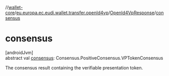 //[wallet-core](../../../index.md)/[eu.europa.ec.eudi.wallet.transfer.openId4vp](../index.md)/[OpenId4VpResponse](index.md)/[consensus](consensus.md)

# consensus

[androidJvm]\
abstract val [consensus](consensus.md): Consensus.PositiveConsensus.VPTokenConsensus

The consensus result containing the verifiable presentation token.
